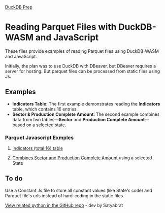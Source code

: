 [DuckDB Prep](../../../prep/sql/duckdb/)

# Reading Parquet Files with DuckDB-WASM and JavaScript  

These files provide examples of reading Parquet files using DuckDB-WASM and JavaScript.  

Initially, the plan was to use DuckDB with DBeaver, but DBeaver requires a server for hosting.
But parquet files can be processed from static files using Js. 

## Examples  

- **Indicators Table**: The first example demonstrates reading the **Indicators** table, which contains 16 entries.  
- **Sector & Production Complete Amount**: The second example combines data from two tables—**Sector** and **Production Complete Amount**—based on a selected state.  

### Parquet Javascript Exmples

1. [Indicators (total 16) table](indicator.html)

2. [Combines Sector and Production Complete Amount](SectorvsProductionComplete.html) using a selected State

## To do
Use a Constant Js file to store all constant values (like State's code) and Parquet file's urls instead of hard-coding in the static files.

[View related python in the GitHub repo](https://github.com/ModelEarth/OpenFootprint/tree/main/impacts/useeio/parquet) - dev by Satyabrat
